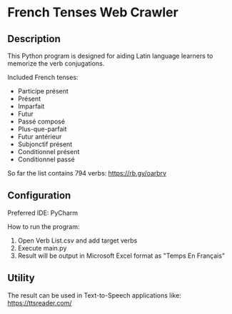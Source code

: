 # French Tenses Web Crawler

## Description
This Python program is designed for aiding Latin language learners to memorize the verb conjugations.

Included French tenses:
* Participe présent
* Présent
* Imparfait
* Futur
* Passé composé
* Plus-que-parfait
* Futur antérieur
* Subjonctif présent
* Conditionnel présent
* Conditionnel passé

So far the list contains 794 verbs: https://rb.gy/oarbrv

## Configuration
Preferred IDE: PyCharm

How to run the program:
1. Open Verb List.csv and add target verbs
2. Execute main.py
3. Result will be output in Microsoft Excel format as "Temps En Français"

## Utility
The result can be used in Text-to-Speech applications like: https://ttsreader.com/ 
